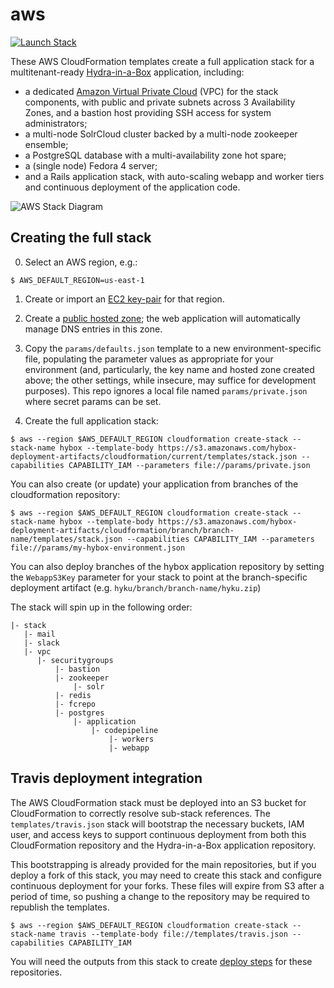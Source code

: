 # aws

[![Launch Stack](https://s3.amazonaws.com/cloudformation-examples/cloudformation-launch-stack.png)](https://console.aws.amazon.com/cloudformation/home?region=us-east-1#/stacks/new?stackName=hybox&templateURL=https://s3.amazonaws.com/hybox-deployment-artifacts/cloudformation/current/templates/stack.json)

These AWS CloudFormation templates create a full application stack for a multitenant-ready  [Hydra-in-a-Box](https://github.com/projecthydra-labs/hyku) application, including:

  - a dedicated [Amazon Virtual Private Cloud](https://aws.amazon.com/vpc) (VPC) for the stack components, with public and private subnets across 3 Availability Zones, and a bastion host providing SSH access for system administrators;
  - a multi-node SolrCloud cluster backed by a multi-node zookeeper ensemble;
  - a PostgreSQL database with a multi-availability zone hot spare;
  - a (single node) Fedora 4 server;
  - and a Rails application stack, with auto-scaling webapp and worker tiers and continuous deployment of the application code.

![AWS Stack Diagram](https://cloud.githubusercontent.com/assets/111218/16077301/e8a0dc6c-32ef-11e6-80b4-e9e74c18973e.png)


## Creating the full stack

0. Select an AWS region, e.g.:

```
$ AWS_DEFAULT_REGION=us-east-1
```

1. Create or import an [EC2 key-pair](http://docs.aws.amazon.com/AWSEC2/latest/UserGuide/ec2-key-pairs.html) for that region.

2. Create a [public hosted zone](http://docs.aws.amazon.com/Route53/latest/DeveloperGuide/CreatingHostedZone.html); the web application will automatically manage DNS entries in this zone.

3. Copy the `params/defaults.json` template to a new environment-specific file, populating the parameter values as appropriate for your environment (and, particularly, the key name and hosted zone created above; the other settings, while insecure, may suffice for development purposes). This repo ignores a local file named `params/private.json` where secret params can be set.

4. Create the full application stack:

```console
$ aws --region $AWS_DEFAULT_REGION cloudformation create-stack --stack-name hybox --template-body https://s3.amazonaws.com/hybox-deployment-artifacts/cloudformation/current/templates/stack.json --capabilities CAPABILITY_IAM --parameters file://params/private.json
```

You can also create (or update) your application from branches of the cloudformation repository:

```console
$ aws --region $AWS_DEFAULT_REGION cloudformation create-stack --stack-name hybox --template-body https://s3.amazonaws.com/hybox-deployment-artifacts/cloudformation/branch/branch-name/templates/stack.json --capabilities CAPABILITY_IAM --parameters file://params/my-hybox-environment.json
```

You can also deploy branches of the hybox application repository by setting the `WebappS3Key` parameter for your stack to point at the branch-specific deployment artifact (e.g. `hyku/branch/branch-name/hyku.zip`)

The stack will spin up in the following order:

```console
|- stack
   |- mail
   |- slack
   |- vpc
      |- securitygroups
          |- bastion
          |- zookeeper
              |- solr
          |- redis
          |- fcrepo
          |- postgres
              |- application
                  |- codepipeline
                      |- workers
                      |- webapp
```

## Travis deployment integration

The AWS CloudFormation stack must be deployed into an S3 bucket for CloudFormation to correctly resolve sub-stack references. The `templates/travis.json` stack will bootstrap the necessary buckets, IAM user, and access keys to support continuous deployment from both this CloudFormation repository and the Hydra-in-a-Box application repository.

This bootstrapping is already provided for the main repositories, but if you deploy a fork of this stack, you may need to create this stack and configure continuous deployment for your forks. These files will expire from S3 after a period of time, so pushing a change to the repository may be required to republish the templates.

```console
$ aws --region $AWS_DEFAULT_REGION cloudformation create-stack --stack-name travis --template-body file://templates/travis.json --capabilities CAPABILITY_IAM
```

You will need the outputs from this stack to create [deploy steps](https://docs.travis-ci.com/user/deployment/s3 ) for these repositories.

